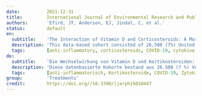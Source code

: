 ```yaml
---
date:          2021-12-31
title:         International Journal of Environmental Research and Public Health
authors:       'Efird, JT, Anderson, EJ, Jindal, C, et al.'
status:        default
en:
  subtitle:    'The Interaction of Vitamin D and Corticosteroids: A Mortality Analysis of 26,508 Veterans Who Tested Positive for SARS-CoV-2'
  description: 'This data-based cohort consisted of 26,508 (7%) United States veterans out of the 399,290 who tested positive for SARS-CoV-2 from 1 March to 10 September 2020. We aimed to assess the interaction of post-index vitamin D (Vit D) and corticosteroid (CRT) use on 30-day mortality among hospitalized and non-hospitalized patients with coronavirus disease 2019 (COVID-19). Combination Vit D and CRT drug use was assessed according to four multinomial pairs (−|+, −|−, +|+, +|−). Respective categorical effects were computed on a log-binomial scale as adjusted relative risk (aRR). Approximately 6% of veterans who tested positive for SARS-CoV-2 died within 30 days of their index date. Among hospitalized patients, a significantly decreased aRR was observed for the use of Vit D in the absence of CRTs relative to patients who received CRTs but not Vit D. Among patients receiving systemically administered CRTs (e.g., dexamethasone), the use of Vit D was associated with fewer deaths in hospitalized patients compared with non-hospitalized patients. Evaluating the effect of modification of these compounds in the context of hospitalization may aid in the management of COVID-19 and provide a better understanding of the pathophysiological mechanisms underlying this and future infectious disease outbreaks. '
  tags:        [anti-inflammatory, corticosteroids, COVID-19, cytokine storm, SARS-CoV-2, vitamin D, veterans]
de:
  subtitle:    'Die Wechselwirkung von Vitamin D und Kortikosteroiden: Eine Mortalitätsanalyse von 26.508 Veteranen, die positiv auf SARS-CoV-2 getestet wurden'
  description: 'Diese datenbasierte Kohorte bestand aus 26.508 (7 %) Veteranen aus den Vereinigten Staaten, die zwischen dem 1. März und dem 10. September 2020 positiv auf SARS-CoV-2 getestet wurden. Unser Ziel war es, die Wechselwirkung zwischen der Verwendung von Vitamin D (Vit D) und Kortikosteroiden (CRT) nach dem Index auf die 30-Tage-Mortalität bei hospitalisierten und nicht-hospitalisierten Patienten mit Coronavirus-Erkrankung 2019 (COVID-19) zu bewerten. Die kombinierte Einnahme von Vit D und CRT-Medikamenten wurde anhand von vier multinomialen Paaren (-|+, -|-, +|+, +|-) bewertet. Die jeweiligen kategorialen Effekte wurden auf einer log-binomialen Skala als bereinigtes relatives Risiko (aRR) berechnet. Ungefähr 6 % der Veteranen, die positiv auf SARS-CoV-2 getestet wurden, starben innerhalb von 30 Tagen nach ihrem Indexdatum. Bei den hospitalisierten Patienten wurde ein signifikant niedrigeres aRR für die Verwendung von Vit D ohne CRTs im Vergleich zu Patienten beobachtet, die CRTs, aber kein Vit D erhielten. Bei Patienten, die systemisch verabreichte CRTs (z. B. Dexamethason) erhielten, war die Verwendung von Vit D mit weniger Todesfällen bei hospitalisierten Patienten im Vergleich zu nicht-hospitalisierten Patienten verbunden. Die Bewertung der Auswirkungen einer Änderung dieser Verbindungen im Zusammenhang mit einem Krankenhausaufenthalt könnte bei der Behandlung von COVID-19 hilfreich sein und ein besseres Verständnis der pathophysiologischen Mechanismen ermöglichen, die diesem und zukünftigen Ausbrüchen von Infektionskrankheiten zugrunde liegen.' 
  tags:        [anti-inflammatorisch, Kortikosteroide, COVID-19, Zytokinsturm, SARS-CoV-2, Vitamin D, Veteranen]
group:         'Treatments'
credit:        https://doi.org//10.3390/ijerph19010447
---
```

